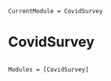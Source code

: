 ```@meta
CurrentModule = CovidSurvey
```

# CovidSurvey

```@index
```

```@autodocs
Modules = [CovidSurvey]
```
